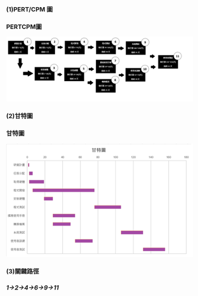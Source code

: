 ### (1)PERT/CPM 圖
### PERTCPM圖
![welcometoss](https://github.com/dvlpsk/System-leek/blob/main/hw2.png)
### (2)甘特圖
### 甘特圖
![welcometoss](https://github.com/dvlpsk/System-leek/blob/main/helpme.png)
### (3)關鍵路徑
### ***1→2→4→6→9→11***
 
